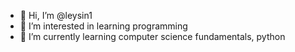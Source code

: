 - 👋 Hi, I’m @leysin1
- 👀 I’m interested in learning programming
- 🌱 I’m currently learning computer science fundamentals, python

<!---
leysin1/leysin1 is a ✨ special ✨ repository because its `README.md` (this file) appears on your GitHub profile.
You can click the Preview link to take a look at your changes.
--->
